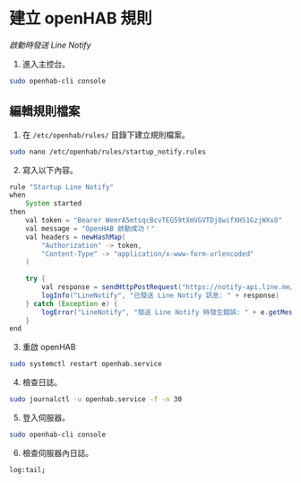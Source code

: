 # 建立 openHAB 規則

_啟動時發送 Line Notify_

1. 進入主控台。

```bash
sudo openhab-cli console
```

## 編輯規則檔案

1. 在 `/etc/openhab/rules/` 目錄下建立規則檔案。

```bash
sudo nano /etc/openhab/rules/startup_notify.rules
```

2. 寫入以下內容。

```java
rule "Startup Line Notify"
when
    System started
then
    val token = "Bearer WemrA5mtsqcBcvTEG59tXmVGVTDj8wifXH51GzjWXx8"
    val message = "OpenHAB 啟動成功！"
    val headers = newHashMap(
        "Authorization" -> token,
        "Content-Type" -> "application/x-www-form-urlencoded"
    )
    
    try {
        val response = sendHttpPostRequest("https://notify-api.line.me/api/notify", "application/x-www-form-urlencoded", "message=" + message, headers)
        logInfo("LineNotify", "已發送 Line Notify 訊息: " + response)
    } catch (Exception e) {
        logError("LineNotify", "發送 Line Notify 時發生錯誤: " + e.getMessage)
    }
end
```

3. 重啟 openHAB

```bash
sudo systemctl restart openhab.service
```

4. 檢查日誌。

```bash
sudo journalctl -u openhab.service -f -n 30
```

5. 登入伺服器。

```bash
sudo openhab-cli console
```

6. 檢查伺服器內日誌。

```bash
log:tail;
```
















